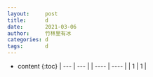 ```yaml
---
layout:     post
title:      d
date:       2021-03-06
author:     竹林里有冰
categories: d
tags:       d
---
```


* content
{:toc}
| ---  | ---  |
| ---- | ---- |
| 1    | 1    |


